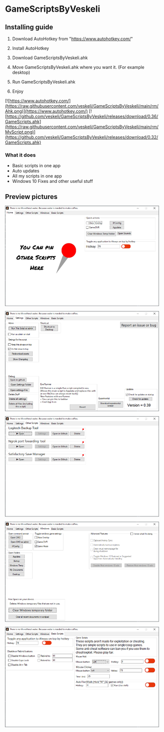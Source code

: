 # GameScriptsByVeskeli
## Installing guide
1. Download AutoHotkey from "https://www.autohotkey.com/"

2. Install AutoHotkey

3. Download GameScriptsByVeskeli.ahk

4. Move GameScriptsByVeskeli.ahk where you want it. (For example desktop)

5. Run GameScriptsByVeskeli.ahk

6. Enjoy

[![https://www.autohotkey.com/](https://raw.githubusercontent.com/veskeli/GameScriptsByVeskeli/main/rm/Ahk.png)](https://www.autohotkey.com/)
[![https://github.com/veskeli/GameScriptsByVeskeli/releases/download/0.36/GameScripts.ahk](https://raw.githubusercontent.com/veskeli/GameScriptsByVeskeli/main/rm/MyScript.png)](https://github.com/veskeli/GameScriptsByVeskeli/releases/download/0.32/GameScripts.ahk)

### What it does
+ Basic scripts in one app
+ Auto updates
+ All my scripts in one app
+ Windows 10 Fixes and other useful stuff

## Preview pictures

![Home](https://raw.githubusercontent.com/veskeli/GameScriptsByVeskeli/main/rm/Home.png)

![Settings](https://raw.githubusercontent.com/veskeli/GameScriptsByVeskeli/main/rm/Settings.png)

![OtherScripts](https://raw.githubusercontent.com/veskeli/GameScriptsByVeskeli/main/rm/OtherScripts.png)

![Windows](https://raw.githubusercontent.com/veskeli/GameScriptsByVeskeli/main/rm/Windows.png)

![BasicScripts](https://raw.githubusercontent.com/veskeli/GameScriptsByVeskeli/main/rm/BasicScripts.png)
